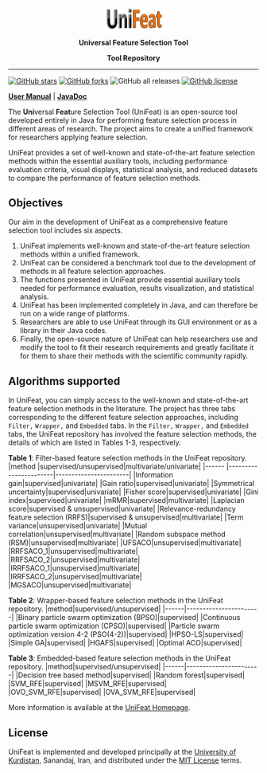  <div align="center" width="100px"> 
     <a href="https://unifeat.github.io/"><img src="https://raw.githubusercontent.com/UniFeat/UniFeat.github.io/main/images/logo.png" alt="logo" width="25%" /></a>
     <p font-size="300px"><b>Universal Feature Selection Tool</b></p> 
     <p font-size="100px"><b>Tool Repository</b></p> 
 </div>
 
 ----
[![GitHub stars](https://img.shields.io/github/stars/UniFeat/unifeat)](https://github.com/UniFeat/unifeat/stargazers)
[![GitHub forks](https://img.shields.io/github/forks/UniFeat/unifeat)](https://github.com/UniFeat/unifeat/network)
![GitHub all releases](https://img.shields.io/github/downloads/UniFeat/unifeat/total?color=blue)
[![GitHub license](https://img.shields.io/github/license/UniFeat/unifeat)](https://github.com/UniFeat/unifeat/blob/main/LICENSE)

[**User Manual**](https://unifeat.github.io/docs/user_manual_v1.0.pdf) |
[**JavaDoc**](https://unifeat.github.io/docs/java-docs/v0.1.0/index.html) 

The **Uni**versal **Feat**ure Selection Tool (UniFeat) is an open-source tool developed entirely in Java for performing feature selection process in different areas of research. The project aims to create a unified framework for researchers applying feature selection.

UniFeat provides a set of well-known and state-of-the-art feature selection methods within the essential auxiliary tools, including performance evaluation criteria, visual displays, statistical analysis, and reduced datasets to compare the performance of feature selection methods.

## Objectives
Our aim in the development of UniFeat as a comprehensive feature selection tool includes six aspects. 
1. UniFeat implements well-known and state-of-the-art feature selection methods within a unified framework. 
2. UniFeat can be considered a benchmark tool due to the development of methods in all feature selection approaches. 
3. The functions presented in UniFeat provide essential auxiliary tools needed for performance evaluation, results visualization, and statistical analysis. 
4. UniFeat has been implemented completely in Java, and can therefore be run on a wide range of platforms. 
5. Researchers are able to use UniFeat through its GUI environment or as a library in their Java codes. 
6. Finally, the open-source nature of UniFeat can help researchers use and modify the tool to fit their research requirements and greatly facilitate it for them to share their methods with the scientific community rapidly.

## Algorithms supported
In UniFeat, you can simply access to the well-known and state-of-the-art feature selection methods in the literature. The project has three tabs corresponding to the different feature selection approaches, including `Filter,` `Wrapper,` and `Embedded` tabs. In the `Filter,` `Wrapper,` and `Embedded` tabs, the UniFeat repository has involved the feature selection methods, the details of which are listed in Tables 1-3, respectively.

**Table 1**: Filter-based feature selection methods in the UniFeat repository.
|method	|supervised/unsupervised|multivariate/univariate|
|------	|-----------------------|-----------------------|
|Information gain|supervised|univariate|
|Gain ratio|supervised|univariate|
|Symmetrical uncertainty|supervised|univariate|
|Fisher score|supervised|univariate|
|Gini index|supervised|univariate|
|mRMR|supervised|multivariate|
|Laplacian score|supervised & unsupervised|univariate|
|Relevance-redundancy feature selection (RRFS)|supervised & unsupervised|multivariate|
|Term variance|unsupervised|univariate|
|Mutual correlation|unsupervised|multivariate|
|Random subspace method (RSM)|unsupervised|multivariate|
|UFSACO|unsupervised|multivariate|
|RRFSACO_1|unsupervised|multivariate|
|RRFSACO_2|unsupervised|multivariate|
|IRRFSACO_1|unsupervised|multivariate|
|IRRFSACO_2|unsupervised|multivariate|
|MGSACO|unsupervised|multivariate|

**Table 2**: Wrapper-based feature selection methods in the UniFeat repository.
|method|supervised/unsupervised|
|------|-----------------------|
|Binary particle swarm optimization (BPSO)|supervised|
|Continuous particle swarm optimization (CPSO)|supervised|
|Particle swarm optimization version 4-2 (PSO(4-2))|supervised|
|HPSO-LS|supervised|
|Simple GA|supervised|
|HGAFS|supervised|
|Optimal ACO|supervised|

**Table 3**: Embedded-based feature selection methods in the UniFeat repository.
|method|supervised/unsupervised|
|------|-----------------------|
|Decision tree based method|supervised|
|Random forest|supervised|
|SVM_RFE|supervised|
|MSVM_RFE|supervised|
|OVO_SVM_RFE|supervised|
|OVA_SVM_RFE|supervised|

More information is available at the [UniFeat Homepage](https://unifeat.github.io/).

## License
UniFeat is implemented and developed principally at the [University of Kurdistan](https://international.uok.ac.ir/en/), Sanandaj, Iran, and distributed under the [MIT License](https://opensource.org/licenses/MIT) terms.
